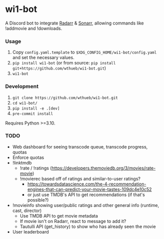 # wi1-bot

A Discord bot to integrate [Radarr](https://radarr.video/) & [Sonarr](https://sonarr.tv/), allowing commands like !addmovie and !downloads.

### Usage

1. Copy `config.yaml.template` to `$XDG_CONFIG_HOME/wi1-bot/config.yaml` and set the necessary values.
2. `pip install wi1-bot` (or from source: `pip install git+https://github.com/wthueb/wi1-bot.git`)
3. `wi1-bot`

### Development

1. `git clone https://github.com/wthueb/wi1-bot.git`
2. `cd wi1-bot/`
3. `pip install -e .[dev]`
4. `pre-commit install`

Requires Python >=3.10.

### TODO

- Web dashboard for seeing transcode queue, transcode progress, quotas
- Enforce quotas
- !linktmdb
    - !rate / !ratings (https://developers.themoviedb.org/3/movies/rate-movie)
    - !movierec based off of ratings and similar-to-user ratings?
        - https://towardsdatascience.com/the-4-recommendation-engines-that-can-predict-your-movie-tastes-109dc4e10c52
        - or just use TMDB's API to get recommendations (if that's possible?)
- !movieinfo showing user/public ratings and other general info (runtime, cast, director)
    - Use TMDB API to get movie metadata
    - If movie isn't on Radarr, react to message to add it?
    - Tautulli API (get_history) to show who has already seen the movie
- User leaderboard
